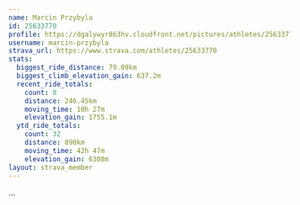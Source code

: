 ```yaml
---
name: Marcin Przybyla
id: 25633770
profile: https://dgalywyr863hv.cloudfront.net/pictures/athletes/25633770/12947173/2/large.jpg
username: marcin-przybyla
strava_url: https://www.strava.com/athletes/25633770
stats:
  biggest_ride_distance: 79.09km
  biggest_climb_elevation_gain: 637.2m
  recent_ride_totals:
    count: 8
    distance: 246.45km
    moving_time: 10h 27m
    elevation_gain: 1755.1m
  ytd_ride_totals:
    count: 32
    distance: 890km
    moving_time: 42h 47m
    elevation_gain: 6308m
layout: strava_member
--- 
```

...
